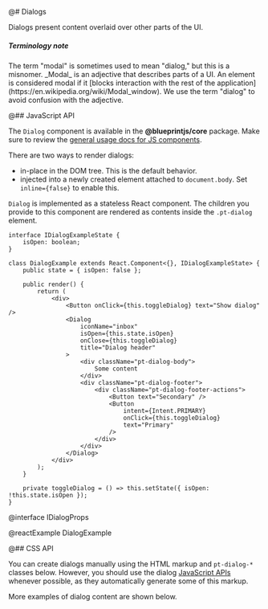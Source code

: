@# Dialogs

Dialogs present content overlaid over other parts of the UI.

<div class="pt-callout pt-intent-primary pt-icon-info-sign">
<h5>Terminology note</h5>
The term "modal" is sometimes used to mean "dialog," but this is a misnomer.
_Modal_ is an adjective that describes parts of a UI.
An element is considered modal if it
[blocks interaction with the rest of the application](https://en.wikipedia.org/wiki/Modal_window).
We use the term "dialog" to avoid confusion with the adjective.
</div>

@## JavaScript API

The `Dialog` component is available in the __@blueprintjs/core__ package.
Make sure to review the [general usage docs for JS components](#components.usage).

There are two ways to render dialogs:

- in-place in the DOM tree. This is the default behavior.
- injected into a newly created element attached to `document.body`.
Set `inline={false}` to enable this.

`Dialog` is implemented as a stateless React component. The children you provide to this component
are rendered as contents inside the `.pt-dialog` element.

```
interface IDialogExampleState {
    isOpen: boolean;
}

class DialogExample extends React.Component<{}, IDialogExampleState> {
    public state = { isOpen: false };

    public render() {
        return (
            <div>
                <Button onClick={this.toggleDialog} text="Show dialog" />
                <Dialog
                    iconName="inbox"
                    isOpen={this.state.isOpen}
                    onClose={this.toggleDialog}
                    title="Dialog header"
                >
                    <div className="pt-dialog-body">
                        Some content
                    </div>
                    <div className="pt-dialog-footer">
                        <div className="pt-dialog-footer-actions">
                            <Button text="Secondary" />
                            <Button
                                intent={Intent.PRIMARY}
                                onClick={this.toggleDialog}
                                text="Primary"
                            />
                        </div>
                    </div>
                </Dialog>
            </div>
        );
    }

    private toggleDialog = () => this.setState({ isOpen: !this.state.isOpen });
}
```

@interface IDialogProps

@reactExample DialogExample

@## CSS API

You can create dialogs manually using the HTML markup and `pt-dialog-*` classes below.
However, you should use the dialog [JavaScript APIs](#components.dialog.js) whenever possible,
as they automatically generate some of this markup.

More examples of dialog content are shown below.
